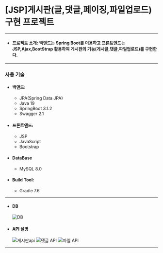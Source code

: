 
[JSP]게시판(글,댓글,페이징,파일업로드) 구현 프로젝트
===
--------------------------------------

* #### 프로젝트 소개: 백엔드는 Spring Boot를 이용하고 프론트엔드는 JSP,Ajax,BootStrap 활용하여 게시판의 기능(게시글,댓글,파일업로드)를 구현한다.
----------------------------------

### 사용 기술

* #### 백앤드: 
   * JPA(Spring Data JPA)
   * Java 19
   * SpringBoot 3.1.2
   * Swagger 2.1

* #### 프론트앤드:
  * JSP
  * JavaScript
  * Bootstrap

* #### DataBase
  * MySQL 8.0

* #### Build Tool: 
  * Gradle 7.6
------------------------------

* #### DB
  ![DB](https://github.com/hichocolatemilk/JSP-board/assets/111757770/fc4baa92-6825-4df0-9c0f-3d62be299e81)

* #### API 설명
  ![게시판api](https://github.com/hichocolatemilk/JSP-board/assets/111757770/82e9df44-6d5a-49b4-a6f3-8df0f713b116)
  ![댓글 API](https://github.com/hichocolatemilk/JSP-board/assets/111757770/ad8b2f4f-950f-4db4-a770-f58b3fc39b65)
  ![파일 API](https://github.com/hichocolatemilk/JSP-board/assets/111757770/404f0e17-2c3f-4e4a-ba16-3af9bfe8ea8b)
------------------------------
  
